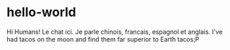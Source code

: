 # hello-world

Hi Humans!
Le chat ici. Je parle chinois, francais, espagnol et anglais.
I've had tacos on the moon and find them far superior to Earth tacos;P
